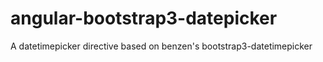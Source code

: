 # angular-bootstrap3-datepicker
A datetimepicker directive based on benzen's bootstrap3-datetimepicker
